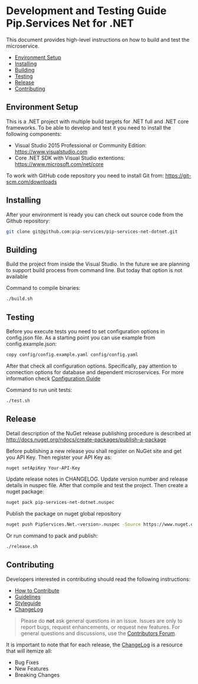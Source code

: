 # Development and Testing Guide <br/> Pip.Services Net for .NET

This document provides high-level instructions on how to build and test the microservice.

* [Environment Setup](#setup)
* [Installing](#install)
* [Building](#build)
* [Testing](#test)
* [Release](#release)
* [Contributing](#contrib) 

## <a name="setup"></a> Environment Setup

This is a .NET project with multiple build targets for .NET full and .NET core frameworks. 
To be able to develop and test it you need to install the following components:
- Visual Studio 2015 Professional or Community Edition: https://www.visualstudio.com 
- Core .NET SDK with Visual Studio extentions: https://www.microsoft.com/net/core 

To work with GitHub code repository you need to install Git from: https://git-scm.com/downloads

## <a name="install"></a> Installing

After your environment is ready you can check out source code from the Github repository:
```bash
git clone git@github.com:pip-services/pip-services-net-dotnet.git
```

## <a name="build"></a> Building

Build the project from inside the Visual Studio. In the future we are planning to support
build process from command line. But today that option is not available

Command to compile binaries:
```bash
./build.sh
```

## <a name="test"></a> Testing

Before you execute tests you need to set configuration options in config.json file.
As a starting point you can use example from config.example.json:

```bash
copy config/config.example.yaml config/config.yaml
``` 

After that check all configuration options. Specifically, pay attention to connection options
for database and dependent microservices. For more information check [Configuration Guide](Configuration.md) 

Command to run unit tests:
```bash
./test.sh
```

## <a name="release"></a> Release

Detail description of the NuGet release publishing procedure 
is described at http://docs.nuget.org/ndocs/create-packages/publish-a-package

Before publishing a new release you shall register on NuGet site and get you API Key.
Then register your API Key as:

```bash
nuget setApiKey Your-API-Key
```

Update release notes in CHANGELOG. Update version number and release details in nuspec file.
After that compile and test the project. Then create a nuget package:

```bash
nuget pack pip-services-net-dotnet.nuspec
```

Publish the package on nuget global repository

```bash
nuget push PipServices.Net.<version>.nuspec -Source https://www.nuget.org/api/v2/package
```

Or run command to pack and publish:
```bash
./release.sh
```


## <a name="contrib"></a> Contributing

Developers interested in contributing should read the following instructions:

- [How to Contribute](http://www.pipservices.org/contribute/)
- [Guidelines](http://www.pipservices.org/contribute/guidelines)
- [Styleguide](http://www.pipservices.org/contribute/styleguide)
- [ChangeLog](../CHANGELOG.md)

> Please do **not** ask general questions in an issue. Issues are only to report bugs, request
  enhancements, or request new features. For general questions and discussions, use the
  [Contributors Forum](http://www.pipservices.org/forums/forum/contributors/).

It is important to note that for each release, the [ChangeLog](../CHANGELOG.md) is a resource that will
itemize all:

- Bug Fixes
- New Features
- Breaking Changes